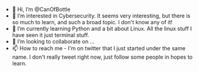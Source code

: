 - 👋 Hi, I’m @CanOfBottle
- 👀 I’m interested in Cybersecurity. It seems very interesting, but there is so much to learn, and such a broad topic. I don't know any of it! 
- 🌱 I’m currently learning Python and a bit about Linux. All the linux stuff I have seen it just terminal stuff.
- 💞️ I’m looking to collaborate on ...
- 📫 How to reach me - I'm on twitter that I just started under the same name. I don't really tweet right now, just follow some people in hopes to learn.

<!---
CanOfBottle/CanOfBottle is a ✨ special ✨ repository because its `README.md` (this file) appears on your GitHub profile.
You can click the Preview link to take a look at your changes.
--->
